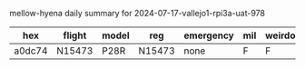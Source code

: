 mellow-hyena daily summary for 2024-07-17-vallejo1-rpi3a-uat-978

|hex|flight|model|reg|emergency|mil|weirdo|
|--|--|--|--|--|--|--|
|a0dc74|N15473|P28R|N15473|none|F|F|
